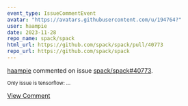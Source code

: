 ```yaml
---
event_type: IssueCommentEvent
avatar: "https://avatars.githubusercontent.com/u/194764?"
user: haampie
date: 2023-11-28
repo_name: spack/spack
html_url: https://github.com/spack/spack/pull/40773
repo_url: https://github.com/spack/spack
---
```


<a href='https://github.com/haampie' target='_blank'>haampie</a> commented on issue <a href='https://github.com/spack/spack/pull/40773' target='_blank'>spack/spack#40773</a>.

<small>Only issue is tensorflow:...</small>

<a href='https://github.com/spack/spack/pull/40773' target='_blank'>View Comment</a>